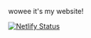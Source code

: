 wowee it's my website!

[![Netlify Status](https://api.netlify.com/api/v1/badges/136de2d1-fc17-4df6-9953-2aa1e6f4a684/deploy-status)](https://app.netlify.com/sites/minttoothpick/deploys)